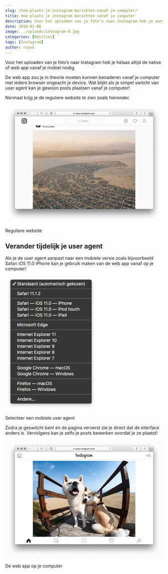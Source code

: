 ```yaml
---
slug: /hoe-plaats-je-instagram-berichten-vanaf-je-computer/
title: Hoe plaats je instagram berichten vanaf je computer
description: Voor het uploaden van je foto’s naar Instagram heb je normaal altijd de native of web app vanaf je mobiel nodig. Het kan echter ook vanaf je desktop! 
date: 2018-01-08
image: ../uploads/instagram-0.jpg
categories: [Notities]
tags: [Instagram]
author: royvn
---
```


Voor het uploaden van je foto’s naar Instagram heb je helaas altijd de native of web app vanaf je mobiel nodig.

De web app zou je in theorie moeten kunnen benaderen vanaf je computer met iedere browser ongeacht je device. Wat blijkt als je simpel switcht van user agent kan je gewoon posts plaatsen vanaf je computer!

Normaal krijg je de reguliere website te zien zoals hieronder.

![Reguliere website](../uploads/instagram-1.png)

Reguliere website

## Verander tijdelijk je user agent

Als je de user agent aanpast naar een mobiele versie zoals bijvoorbeeld Safari iOS 11.0 iPhone kan je gebruik maken van de web app vanaf op je computer!

![Selecteer een mobiele user agent](../uploads/instagram-2.png)

Selecteer een mobiele user agent

Zodra je geswitcht bent en de pagina ververst zie je direct dat de interface anders is. Vervolgens kan je zelfs je posts bewerken voordat je ze plaatst!

![De web app op je computer](../uploads/instagram-3.png)

De web app op je computer